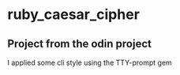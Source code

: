 # ruby_caesar_cipher

## Project from the odin project
I applied some cli style using the TTY-prompt gem
